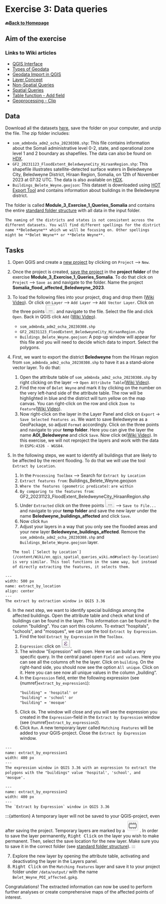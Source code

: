 # Exercise 3: Data queries

__🔙[Back to Homepage](/content/intro.md)__


## Aim of the exercise


### Links to Wiki articles

* [QGIS Interface](/content/Wiki/en_qgis_interface_wiki.md)
* [Types of Geodata](/content/Wiki/en_qgis_geodata_types_wiki.md)
* [Geodata Import in QGIS](/content/Wiki/en_qgis_import_geodata_wiki.md)
* [Layer Concept](/content/Wiki/en_qgis_layer_concept_wiki.md)
* [Non-Spatial Queries](/content/Wiki/en_qgis_non_spatial_queries_wiki.md)
* [Spatial Queries](/content/Wiki/en_qgis_spatial_queries_wiki.md)
* [Table function - Add field](/content/Wiki/en_qgis_table_functions_wiki.md)
* [Geoprocessing - Clip](/content/Wiki/en_qgis_geoprocessing_wiki.md) 


## Data
Download all the datasets [here](), save the folder on your computer, and unzip the file. The zip folder includes:
- `som_admbnda_adm2_ocha_20230308.shp`: This file contains information about the Somali administrative level 0-2, state, and operational zone level 1 and 2 boundary as shapefiles. The data can also be found on [HDX](https://data.humdata.org/dataset/cod-ab-som).
- `GF2_20231123_FloodExtent_BeledweyneCity_HiraanRegion.shp`: This shapefile illustrates satellite-detected surface waters in Beledweyne City, Beledweyne District, Hiraan Region, Somalia, on 12th of November 2023 at 07:32 UTC. The data is also available on [HDX](https://data.humdata.org/dataset/water-extent-in-beledweyne-city-beledweyne-district-hiraan-region-somalia-12-november-2023).
- `Buildings_Belete_Weyne.geojson`: This dataset is downloaded using [HOT Export Tool](https://export.hotosm.org/v3/exports/new/describe) and contains information about buildings in the Beledweyne district.

The folder is called **Module_3_Exercise_1_Queries_Somalia** and contains the entire [standard folder structure](/content/Wiki/en_qgis_projects_folder_structure_wiki.md#standard-folder-structure) with all data in the input folder.

``` {Note}
The naming of the districts and states is not consistent across the different datasets. You will find different spellings for the district name **Beledweyne** which we will be focusing on. Other spellings might be **Belet Weyne** or **Belete Weyne**. 
```

## Tasks
1. Open QGIS and create a [new project](/content/Wiki/en_qgis_projects_folder_structure_wiki.md#step-by-step-setting-up-a-new-qgis-project-from-scratch) by clicking on `Project` --> `New`.

2. Once the project is created, [save the project](/content/Wiki/en_qgis_projects_folder_structure_wiki.md#save) in the **project folder** of the exercise **Module_3_Exercise_1_Queries_Somalia**. To do that click on `Project` --> `Save as` and navigate to the folder. Name the project **Somalia_flood_affected_Beledweyne_2023**.

3. To load the following files into your project, drag and drop them ([Wiki Video](/content/Wiki/en_qgis_import_geodata_wiki.md#open-vector-data-via-drag-and-drop)). Or click on `Layer` --> `Add Layer` --> `Add Vector Layer`. Click on the three points ![](/fig/Three_points.png) and navigate to the file. Select the file and click `Open`. Back in QGIS click `Add` ([Wiki Video](/content/Wiki/en_qgis_import_geodata_wiki.md#open-vector-data-via-layer-tab)).
    - `som_admbnda_adm2_ocha_20230308.shp`
    - `GF2_20231123_FloodExtent_BeledweyneCity_HiraanRegion.shp`
    - `Buildings_Belete_Weyne.geojson`: A pop-up window will appear for this file and you will need to decide which data to import. Select the polygons.

4. First, we want to export the district __Beledweyne__ from the Hiraan region from `som_admbnda_adm2_ocha_20230308.shp` to have it as a stand-alone vector layer. To do that:
    1. Open the attribute table of `som_admbnda_adm2_ocha_20230308.shp` by right clicking on the layer  --> `Open Attribute Table`([Wiki Video](/content/Wiki/en_qgis_attribute_table_wiki.md)).
    2. Find the row of `Belet Weyne` and mark it by clicking on the number on the very left-hand side of the attribute table. The row will be highlighted in blue and the district will turn yellow on the map canvas. You can right-click on the row and click `Zoom to Feature`([Wiki Video](/content/Wiki/en_qgis_attribute_table_wiki.md#zoom-in-on-a-specific-feature)).
    3. Now right-click on the layer in the Layer Panel and click on `Export` -> `Save Selected Features as`. We want to save Beledweyne as a GeoPackage, so adjust `Format` accordingly. Click on the three points and navigate to your **temp folder**. Here you can give the layer the name **AOI_Beledweyne** and click `Save`. Now click `OK`([Wiki Video](/content/Wiki/en_qgis_non_spatial_queries_wiki.md#save-selected-features-as-a-new-file)). In this exercise, we will not reproject the layers and work with the data in `ESPG:4326 - WGS84`.

5. In the following steps, we want to identify all buildings that are likely to be affected by the recent flooding. To do that we will use the tool `Extract by Location`.
    1. In the `Processing Toolbox` --> Search for `Extract by Location`
    2. `Extract features from`: Buildings_Belete_Weyne.geojson
    3. `Where the features (geometric predicate)`: `are within`
    4. `By comparing to the features from`: GF2_20231123_FloodExtent_BeledweyneCity_HiraanRegion.shp
    5. Under `Extracted` click on the three points ![](/fig/Three_points.png) --> `Save to File...` and navigate to your **temp folder** and save the new layer under the name **Beledweyne_buildings_affected** and click `Save`. 
    6. Now click `Run`
    7. Adjust your layers in a way that you only see the flooded areas and your new layer **Beledweyne_buildings_affected**. Remove the `som_admbnda_adm2_ocha_20230308.shp` and `Buildings_Belete_Weyne.geojson` layer.

    ```{Attention}
    The tool [`Select by Location`](/content/Wiki/en_qgis_spatial_queries_wiki.md#select-by-location) is very similar. This tool functions in the same way, but instead of directly extracting the features, it selects them.
    ```

```{figure} /fig/Extract_by_location_Belet_Weyne.png
---
width: 500 px
name: extract_by_location
align: center
---
The extract by extraction window in QGIS 3.36
```

6. In the next step, we want to identify special buildings among the affected buildings. Open the attribute table and check what kind of buildings can be found in the layer. This information can be found in the column "building". You can sort this column.
To extract "hospitals", "schools", and "mosques", we can use the tool `Extract by Expression`.
    1.  Find the tool `Extract by Expression` in the `Toolbox`.
    2. `Expression`: click on ![](/fig/miconexpression.png). 
    3. The window "Expression" will open. Here we can build a very specific query. In the central panel open `Field and values`. Here you can see all the columns oft he the layer. Click on `building`. On the right-hand side, you should now see the option `All unique`. Click on it. Here you can see now all unique values in the column „building“.
    4. In the `Expression` field, enter the following expression (see {numref}`extract_by_expression1`):
        ```
        "building" = 'hospital' or
        "building" = 'school' or
        "building" = 'mosque' 
        ```
    5. Click `Ok`. The window will close and you will see the expression you created in the `Expression`-field in the `Extract by Expression` window (see {numref}`extract_by_expression2`). 
    6. Click `Run`. A new temporary layer called `Matching Features` will be added to your QGIS-project. Close the `Extract by Expression` window.
   
```{figure} /fig/en_extract_by_expression_som.png
---
name: extract_by_expression1
width: 400 px
---
The expression window in QGIS 3.36 with an expression to extract the polygons with the "buildings" value 'hospital', 'school', and 'mosque'. 
```


```{figure} /fig/en_extract_by_expression_som2.png
---
name: extract_by_expression2
width: 400 px
---
The `Extract by Expression` window in QGIS 3.36
```



:::{attention}
A temporary layer will not be saved to your QGIS-project, even after saving the project. Temporary layers are marked by a ![](/fig/icon_scratch_layer.png). In order to save the layer permanently, <kbd>Right Click</kbd> on the layer you wish to make permanent. Then, select the save location for the new layer. Make sure you to save it in the correct folder (see [standard folder structure](/content/Wiki/en_qgis_projects_folder_structure_wiki.md)). 
:::

    
7. Explore the new layer by opening the attribute table, activating and deactivating the layer in the Layers panel. 
8. <kbd>Right Click</kbd> on the `Matching Features` layer and save it to your project folder under  `/data/output/` with the name `Belet_Weyne_POI_affected.gpkg`. 

Congratulations! The extracted information can now be used to perform further analyses or create comprehensive maps of the affected points of interest. 

<!--ADD picture of this step-->
